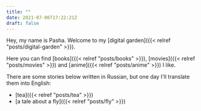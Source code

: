 ```yaml
---
title: ""
date: 2021-07-06T17:22:21Z
draft: false
---
```

Hey, my name is Pasha. Welcome to my [digital garden]({{< relref "posts/digital-garden" >}}).

Here you can find [books]({{< relref "posts/books" >}}), [movies]({{< relref "posts/movies" >}}) and [anime]({{< relref "posts/anime" >}}) I like.

There are some stories below written in Russian, but one day I'll translate them into English:
* [tea]({{< relref "posts/tea" >}})
* [a tale about a fly]({{< relref "posts/fly" >}})

